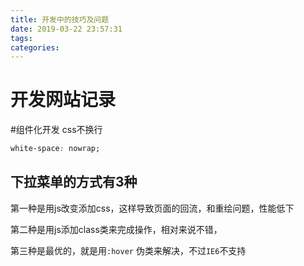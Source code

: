 ```yaml
---
title: 开发中的技巧及问题
date: 2019-03-22 23:57:31
tags:
categories:
---
```


# 开发网站记录
<!-- more -->

#组件化开发
css不换行
```css
white-space: nowrap;
```
## 下拉菜单的方式有3种
第一种是用js改变添加css，这样导致页面的回流，和重绘问题，性能低下

第二种是用js添加class类来完成操作，相对来说不错，

第三种是最优的，就是用`:hover` 伪类来解决，不过`IE6`不支持
